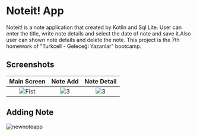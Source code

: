 
# Noteit! App

Noteit! is a note application that created by Kotlin and Sql Lite. User can enter the title, write note details and select the date of note and save it.Also user can shown note details and delete the note. This project is the 7th homework of "Turkcell - Geleceği Yazanlar" bootcamp.

## Screenshots

| Main Screen | Note Add | Note Detail |
|:-:|:-:|:-:|
| ![Fist](https://github.com/anilerkut/AndroidJavaNewsApp/assets/81919398/1299b254-69c1-4929-a863-1b57e2a0b3fa) | ![3](https://github.com/anilerkut/AndroidJavaNewsApp/assets/81919398/b60f9de9-02ea-49dc-9bbc-553560207304) | ![3](https://github.com/anilerkut/AndroidJavaNewsApp/assets/81919398/3cb0f5e6-fce3-4e08-bfe9-995764b6ca07)

## Adding Note

  ![newnoteapp](https://github.com/erkutanildinc/Kotlin-NoteApp/assets/81919398/92c332f2-807a-4721-8974-e65da9cd7033)
